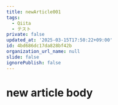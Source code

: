 ```yaml
---
title: newArticle001
tags:
  - Qiita
  - テスト
private: false
updated_at: '2025-03-15T17:50:22+09:00'
id: 4bd686dc17da828bf42b
organization_url_name: null
slide: false
ignorePublish: false
---
```

# new article body
